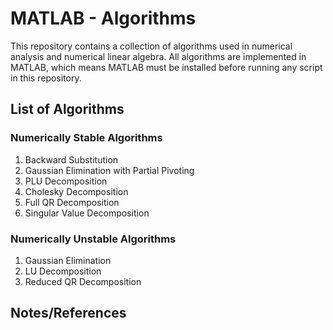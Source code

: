 # MATLAB - Algorithms

This repository contains a collection of algorithms used in numerical analysis
and numerical linear algebra. All algorithms are implemented in MATLAB, which means MATLAB must be installed
before running any script in this repository.

## List of Algorithms
### Numerically Stable Algorithms
1. Backward Substitution
1. Gaussian Elimination with Partial Pivoting
1. PLU Decomposition
1. Cholesky Decomposition
1. Full QR Decomposition
1. Singular Value Decomposition

### Numerically Unstable Algorithms
1. Gaussian Elimination 
1. LU Decomposition
1. Reduced QR Decomposition

## Notes/References